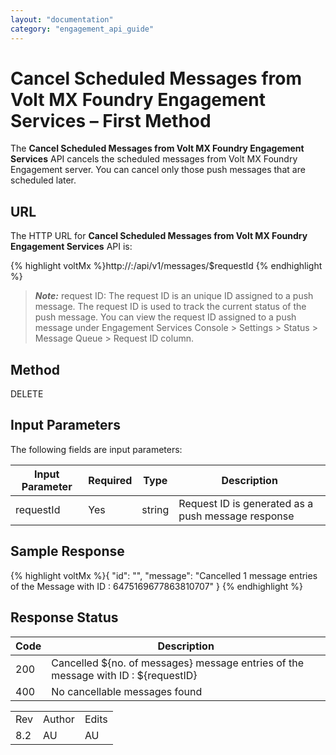 ```yaml
---
layout: "documentation"
category: "engagement_api_guide"
---
```

                            


Cancel Scheduled Messages from Volt MX Foundry Engagement Services – First Method
=============================================================================

The **Cancel Scheduled Messages from Volt MX Foundry Engagement Services** API cancels the scheduled messages from Volt MX Foundry Engagement server. You can cancel only those push messages that are scheduled later.

URL
---

The HTTP URL for **Cancel Scheduled Messages from Volt MX Foundry Engagement Services** API is:

{% highlight voltMx %}http://<host or ip>:<port>/api/v1/messages/$requestId
{% endhighlight %}

> **_Note:_** request ID: The request ID is an unique ID assigned to a push message. The request ID is used to track the current status of the push message. You can view the request ID assigned to a push message under Engagement Services Console > Settings > Status > Message Queue > Request ID column.

Method
------

DELETE

Input Parameters
----------------

The following fields are input parameters:

  
| Input Parameter | Required | Type | Description |
| --- | --- | --- | --- |
| requestId | Yes | string | Request ID is generated as a push message response |

Sample Response
---------------

{% highlight voltMx %}{
	"id": "",
	"message": "Cancelled  1 message entries of the Message with ID : 6475169677863810707"
}
{% endhighlight %}

Response Status
---------------

  
| Code | Description |
| --- | --- |
| 200 | Cancelled ${no. of messages} message entries of the message with ID : ${requestID} |
| 400 | No cancellable messages found |

<table class="TableStyle-RevisionTable" cellspacing="0" style="mc-table-style: url('../Resources/TableStyles/RevisionTable.css');" data-mc-conditions="Default.HTML"><colgroup><col class="TableStyle-RevisionTable-Column-Column1"> <col class="TableStyle-RevisionTable-Column-Column1"> <col class="TableStyle-RevisionTable-Column-Column1"></colgroup><tbody><tr class="TableStyle-RevisionTable-Body-Body1"><td class="TableStyle-RevisionTable-BodyE-Column1-Body1">Rev</td><td class="TableStyle-RevisionTable-BodyE-Column1-Body1">Author</td><td class="TableStyle-RevisionTable-BodyD-Column1-Body1">Edits</td></tr><tr class="TableStyle-RevisionTable-Body-Body1"><td class="TableStyle-RevisionTable-BodyB-Column1-Body1">8.2</td><td class="TableStyle-RevisionTable-BodyB-Column1-Body1">AU</td><td class="TableStyle-RevisionTable-BodyA-Column1-Body1">AU</td></tr></tbody></table>
